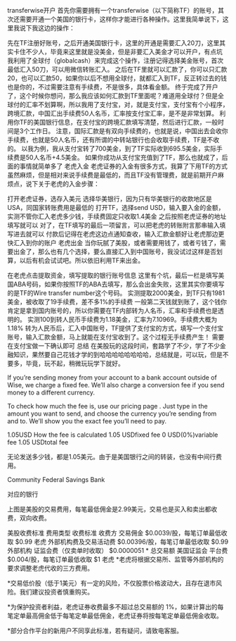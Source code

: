 transferwise开户
首先你需要拥有一个transferwise（以下简称TF）的账号，其次还需要开通一个美国的银行卡，这样你才能进行各种操作。这里我简单说下，这里我说下我这边的操作：

先在TF注册好账号，之后开通美国银行卡，这里的开通是需要汇入20刀，这里其实卡住不少人，毕竟来这里就是没美金，但是非要汇入美金才可以开户，有点坑
我利用了全球付（globalcash）来完成这个操作，注册记得选择美金账号，首次最低汇入50刀，可以用微信转账汇入。
之后在TF里就可以汇款了，你可以只汇款20，也可以汇款50，如果你以后不想用全球付，就都汇入到TF，反正转过去的钱也是你的，不过需要注意有手续费，不是很多，具体看金额。
终于完成了开户了，这个时候你想问，那么我应该如何汇款到TF里面呢？难道用全球付？但是全球付的汇率不划算啊，所以我用了支付宝，对，就是支付宝，支付宝有个小程序，跨境汇款，中国汇出手续费50人名币，汇率按支付宝汇率，是不是非常划算。
利用你TF的美国银行信息，在支付宝的跨境汇款填写清楚，然后进行汇款，一般时间是3个工作日。
注意，国际汇款是有双向手续费的，也就是说，中国出去会收你手续费，也就是50人名币，还有所谓的中转站银行也会收取手续费，TF是不收的。
以我为例，我从支付宝转了700美金，到了TF实际收到695.5美金，实际手续费是50人名币+4.5美金。
如果你成功从支付宝充值到了TF，那么也就成了，后面的事情就简单多了
老虎入金
老虎证券的入金有很多方式，我算了下用TF的方式虽然麻烦，但是相对来说手续费是最低的，而且TF没有管理费，就是前期开户麻烦点，说下关于老虎的入金步骤：

打开老虎证券，选存入美元
选择华美银行，因为只有华美银行的收款地区是USA，同国家转账费用是最低的
打开TF，选择send USD，输入要入金的金额，实测不管你汇入老虎多少钱，手续费固定只收取1.4美金
之后按照老虎证券的地址填写就可以
对了，在TF填写的最后一项留言，可以把老虎的转账附言那串输入填写进去就可以
付款后记得在老虎这边点通知查收，输入汇款金额好让老虎那边更快汇入到你的账户
老虎出金
当你玩腻了美股，或者需要用钱了，或者亏钱了，需要出金了，那么也有几个选择，要么直接汇入到中国账号，我没试过这样是否划算，以后有机会试试吧。所以依旧利用TF来出金。

在老虎点击提取资金，填写提取的银行账号信息
这里有个坑，最后一栏是填写美国ABA号码，如果你按照TF的ABA去填写，那么会出金失败，这里其实你要填写的是TF的Wire transfer number这个号码。
实测提取2000美金，到TF只有1981美金，被收取了19手续费，差不多1%的手续费
一般第二天钱就到账了，这个钱你肯定是拿到国内账号的，所以你需要在TF内部转为人名币，汇率和手续费也是透明的。
实测100到转人民币手续费为1.18美金，汇率为7.10969。手续费大概为1.18%
转为人民币后，汇入中国账号，TF提供了支付宝的方式，填写一个支付宝账号，输入汇款金额，马上就能在支付宝收到了。这个过程无手续费产生！
需要在支付宝做一下确认即可
总结
在美股玩的这段时间，套路学了不少，学了不少金融知识，果然要自己花钱才学的到哈哈哈哈哈哈哈哈，总结就是，可以玩，但是不要多，毕竟，玩不起，稍微玩玩学下就好。


If you’re sending money from your account to a bank account outside of Wise, we charge a fixed fee. We’ll also charge a conversion fee if you send money to a different currency.

To check how much the fee is, use our pricing page . Just type in the amount you want to send, and choose the currency you’re sending from and to. We’ll show you the exact fee you’ll need to pay. 

1.05USD
How the fee is calculated
1.05 USDfixed fee
0 USD(0%)variable fee
1.05 USDtotal fee

无论发送多少钱，都是1.05美元。由于是美国银行之间的转装，也没有中间行费用。

Community Federal Savings Bank

对应的银行

上图是美股的交易费用，每笔最低佣金是2.99美元，交易也是买入和卖出都收费，双向收费。

美股收费标准
费用类型	收费标准	收费方
交易佣金	$0.0039/股，每笔订单最低收取 $0.99	老虎
外部机构费及交易活动费	$0.00396/股，每笔订单最低收取 $0.99	外部机构
证监会费（仅卖单时收取）	$0.0000051 * 总交易额	美国证监会
平台费	$0.004/股，每笔订单最低收取 $1	老虎
*老虎将根据交易所、监管等外部机构的要求调整老虎代收的三方费用。

*交易低价股（低于1美元）有一定的风险，不仅股票价格波动大，且存在退市风险。我们建议投资者慎重购买。

*为保护投资者利益，老虎证券收费最多不超过总交易额的 1%，如果计算出的每笔定单最高佣金低于每笔定单最低佣金，老虎证券将按每笔定单最低佣金收取。

*部分合作平台的新用户不同享此标准，若有疑问，请致电客服。